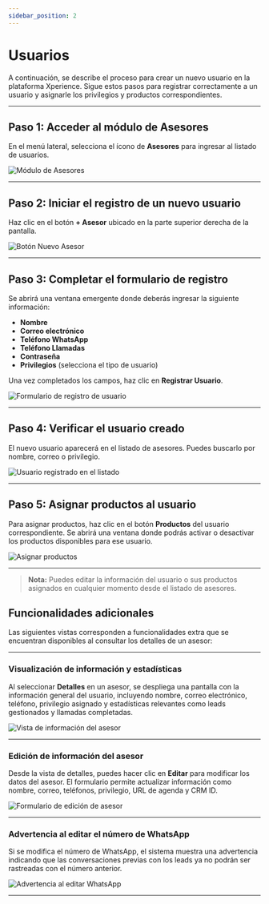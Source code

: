 ```yaml
---
sidebar_position: 2
---
```


# Usuarios

A continuación, se describe el proceso para crear un nuevo usuario en la plataforma Xperience. Sigue estos pasos para registrar correctamente a un usuario y asignarle los privilegios y productos correspondientes.

---

## Paso 1: Acceder al módulo de Asesores

En el menú lateral, selecciona el ícono de **Asesores** para ingresar al listado de usuarios.

![Módulo de Asesores](https://xperience-docs-prod.s3.us-east-2.amazonaws.com/Manuales_devs/documentation/view-asesore-lateral.png)

---

## Paso 2: Iniciar el registro de un nuevo usuario

Haz clic en el botón **+ Asesor** ubicado en la parte superior derecha de la pantalla.

![Botón Nuevo Asesor](https://xperience-docs-prod.s3.us-east-2.amazonaws.com/Manuales_devs/documentation/view-crear-usuario.png)

---

## Paso 3: Completar el formulario de registro

Se abrirá una ventana emergente donde deberás ingresar la siguiente información:

- **Nombre**
- **Correo electrónico**
- **Teléfono WhatsApp**
- **Teléfono Llamadas**
- **Contraseña**
- **Privilegios** (selecciona el tipo de usuario)

Una vez completados los campos, haz clic en **Registrar Usuario**.

![Formulario de registro de usuario](https://xperience-docs-prod.s3.us-east-2.amazonaws.com/Manuales_devs/documentation/vew-asesores-formulario.png)

---

## Paso 4: Verificar el usuario creado

El nuevo usuario aparecerá en el listado de asesores. Puedes buscarlo por nombre, correo o privilegio.

![Usuario registrado en el listado](https://xperience-docs-prod.s3.us-east-2.amazonaws.com/Manuales_devs/documentation/view-crear-usuario.png)

---

## Paso 5: Asignar productos al usuario

Para asignar productos, haz clic en el botón **Productos** del usuario correspondiente. Se abrirá una ventana donde podrás activar o desactivar los productos disponibles para ese usuario.

![Asignar productos](https://xperience-docs-prod.s3.us-east-2.amazonaws.com/Manuales_devs/documentation/view-asesores-products.png)

---

> **Nota:** Puedes editar la información del usuario o sus productos asignados en cualquier momento desde el listado de asesores.

## Funcionalidades adicionales

Las siguientes vistas corresponden a funcionalidades extra que se encuentran disponibles al consultar los detalles de un asesor:

---

### Visualización de información y estadísticas

Al seleccionar **Detalles** en un asesor, se despliega una pantalla con la información general del usuario, incluyendo nombre, correo electrónico, teléfono, privilegio asignado y estadísticas relevantes como leads gestionados y llamadas completadas.

![Vista de información del asesor](https://xperience-docs-prod.s3.us-east-2.amazonaws.com/Manuales_devs/documentation/view-asesores-detalles.png)

---

### Edición de información del asesor

Desde la vista de detalles, puedes hacer clic en **Editar** para modificar los datos del asesor. El formulario permite actualizar información como nombre, correo, teléfonos, privilegio, URL de agenda y CRM ID.

![Formulario de edición de asesor](https://xperience-docs-prod.s3.us-east-2.amazonaws.com/Manuales_devs/documentation/vew-asesores-formulario.png)

---

### Advertencia al editar el número de WhatsApp

Si se modifica el número de WhatsApp, el sistema muestra una advertencia indicando que las conversaciones previas con los leads ya no podrán ser rastreadas con el número anterior.

![Advertencia al editar WhatsApp](https://xperience-docs-prod.s3.us-east-2.amazonaws.com/Manuales_devs/documentation/view-asesores-detalles-warning.png)

---